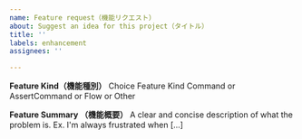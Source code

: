 ```yaml
---
name: Feature request（機能リクエスト）
about: Suggest an idea for this project（タイトル）
title: ''
labels: enhancement
assignees: ''

---
```


**Feature Kind（機能種別）**
Choice Feature Kind
Command or AssertCommand or Flow or Other

**Feature Summary （機能概要）**
A clear and concise description of what the problem is. Ex. I'm always frustrated when [...]
